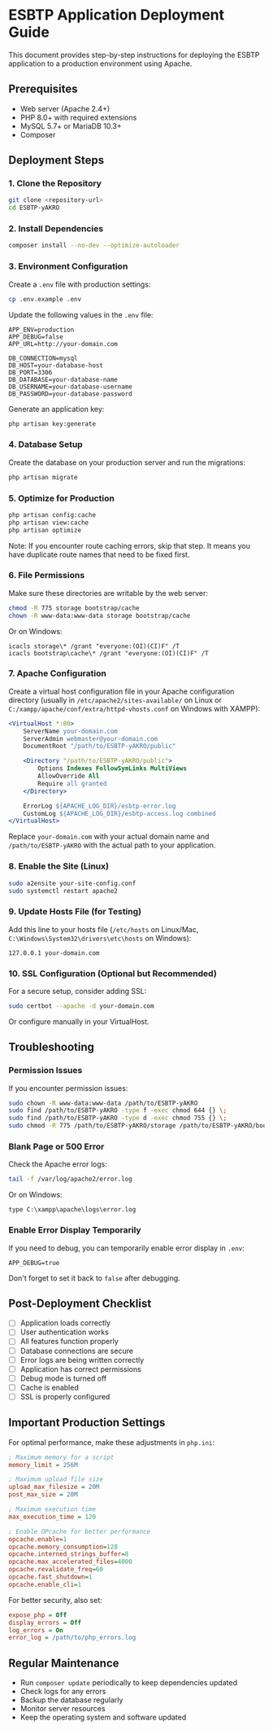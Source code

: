 # ESBTP Application Deployment Guide

This document provides step-by-step instructions for deploying the ESBTP application to a production environment using Apache.

## Prerequisites

-   Web server (Apache 2.4+)
-   PHP 8.0+ with required extensions
-   MySQL 5.7+ or MariaDB 10.3+
-   Composer

## Deployment Steps

### 1. Clone the Repository

```bash
git clone <repository-url>
cd ESBTP-yAKRO
```

### 2. Install Dependencies

```bash
composer install --no-dev --optimize-autoloader
```

### 3. Environment Configuration

Create a `.env` file with production settings:

```bash
cp .env.example .env
```

Update the following values in the `.env` file:

```
APP_ENV=production
APP_DEBUG=false
APP_URL=http://your-domain.com

DB_CONNECTION=mysql
DB_HOST=your-database-host
DB_PORT=3306
DB_DATABASE=your-database-name
DB_USERNAME=your-database-username
DB_PASSWORD=your-database-password
```

Generate an application key:

```bash
php artisan key:generate
```

### 4. Database Setup

Create the database on your production server and run the migrations:

```bash
php artisan migrate
```

### 5. Optimize for Production

```bash
php artisan config:cache
php artisan view:cache
php artisan optimize
```

Note: If you encounter route caching errors, skip that step. It means you have duplicate route names that need to be fixed first.

### 6. File Permissions

Make sure these directories are writable by the web server:

```bash
chmod -R 775 storage bootstrap/cache
chown -R www-data:www-data storage bootstrap/cache
```

Or on Windows:

```
icacls storage\* /grant "everyone:(OI)(CI)F" /T
icacls bootstrap\cache\* /grant "everyone:(OI)(CI)F" /T
```

### 7. Apache Configuration

Create a virtual host configuration file in your Apache configuration directory (usually in `/etc/apache2/sites-available/` on Linux or `C:/xampp/apache/conf/extra/httpd-vhosts.conf` on Windows with XAMPP):

```apache
<VirtualHost *:80>
    ServerName your-domain.com
    ServerAdmin webmaster@your-domain.com
    DocumentRoot "/path/to/ESBTP-yAKRO/public"

    <Directory "/path/to/ESBTP-yAKRO/public">
        Options Indexes FollowSymLinks MultiViews
        AllowOverride All
        Require all granted
    </Directory>

    ErrorLog ${APACHE_LOG_DIR}/esbtp-error.log
    CustomLog ${APACHE_LOG_DIR}/esbtp-access.log combined
</VirtualHost>
```

Replace `your-domain.com` with your actual domain name and `/path/to/ESBTP-yAKRO` with the actual path to your application.

### 8. Enable the Site (Linux)

```bash
sudo a2ensite your-site-config.conf
sudo systemctl restart apache2
```

### 9. Update Hosts File (for Testing)

Add this line to your hosts file (`/etc/hosts` on Linux/Mac, `C:\Windows\System32\drivers\etc\hosts` on Windows):

```
127.0.0.1 your-domain.com
```

### 10. SSL Configuration (Optional but Recommended)

For a secure setup, consider adding SSL:

```bash
sudo certbot --apache -d your-domain.com
```

Or configure manually in your VirtualHost.

## Troubleshooting

### Permission Issues

If you encounter permission issues:

```bash
sudo chown -R www-data:www-data /path/to/ESBTP-yAKRO
sudo find /path/to/ESBTP-yAKRO -type f -exec chmod 644 {} \;
sudo find /path/to/ESBTP-yAKRO -type d -exec chmod 755 {} \;
sudo chmod -R 775 /path/to/ESBTP-yAKRO/storage /path/to/ESBTP-yAKRO/bootstrap/cache
```

### Blank Page or 500 Error

Check the Apache error logs:

```bash
tail -f /var/log/apache2/error.log
```

Or on Windows:

```
type C:\xampp\apache\logs\error.log
```

### Enable Error Display Temporarily

If you need to debug, you can temporarily enable error display in `.env`:

```
APP_DEBUG=true
```

Don't forget to set it back to `false` after debugging.

## Post-Deployment Checklist

-   [ ] Application loads correctly
-   [ ] User authentication works
-   [ ] All features function properly
-   [ ] Database connections are secure
-   [ ] Error logs are being written correctly
-   [ ] Application has correct permissions
-   [ ] Debug mode is turned off
-   [ ] Cache is enabled
-   [ ] SSL is properly configured

## Important Production Settings

For optimal performance, make these adjustments in `php.ini`:

```ini
; Maximum memory for a script
memory_limit = 256M

; Maximum upload file size
upload_max_filesize = 20M
post_max_size = 20M

; Maximum execution time
max_execution_time = 120

; Enable OPcache for better performance
opcache.enable=1
opcache.memory_consumption=128
opcache.interned_strings_buffer=8
opcache.max_accelerated_files=4000
opcache.revalidate_freq=60
opcache.fast_shutdown=1
opcache.enable_cli=1
```

For better security, also set:

```ini
expose_php = Off
display_errors = Off
log_errors = On
error_log = /path/to/php_errors.log
```

## Regular Maintenance

-   Run `composer update` periodically to keep dependencies updated
-   Check logs for any errors
-   Backup the database regularly
-   Monitor server resources
-   Keep the operating system and software updated
